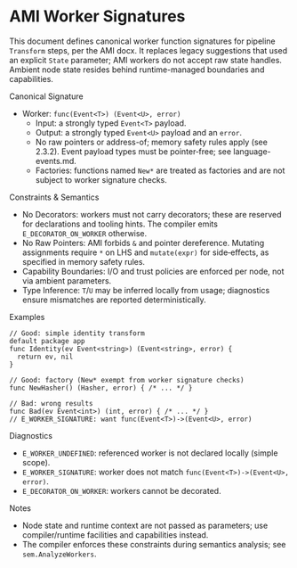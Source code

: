 # AMI Worker Signatures

This document defines canonical worker function signatures for pipeline `Transform` steps, per the AMI docx. It replaces
legacy suggestions that used an explicit `State` parameter; AMI workers do not accept raw state handles. Ambient node
state resides behind runtime-managed boundaries and capabilities.

Canonical Signature

- Worker: `func(Event<T>) (Event<U>, error)`
  - Input: a strongly typed `Event<T>` payload.
  - Output: a strongly typed `Event<U>` payload and an `error`.
  - No raw pointers or address-of; memory safety rules apply (see 2.3.2). Event payload types must be pointer‑free;
    see
    language-events.md.
  - Factories: functions named `New*` are treated as factories and are not subject to worker signature checks.

Constraints & Semantics

- No Decorators: workers must not carry decorators; these are reserved for declarations and tooling hints. The compiler
  emits `E_DECORATOR_ON_WORKER` otherwise.
- No Raw Pointers: AMI forbids `&` and pointer dereference. Mutating assignments require `*` on LHS and `mutate(expr)`
  for side‑effects, as specified in memory safety rules.
- Capability Boundaries: I/O and trust policies are enforced per node, not via ambient parameters.
- Type Inference: `T`/`U` may be inferred locally from usage; diagnostics ensure mismatches are reported
  deterministically.

Examples

```
// Good: simple identity transform
default package app
func Identity(ev Event<string>) (Event<string>, error) {
  return ev, nil
}

// Good: factory (New* exempt from worker signature checks)
func NewHasher() (Hasher, error) { /* ... */ }

// Bad: wrong results
func Bad(ev Event<int>) (int, error) { /* ... */ }
// E_WORKER_SIGNATURE: want func(Event<T>)->(Event<U>, error)
```

Diagnostics

- `E_WORKER_UNDEFINED`: referenced worker is not declared locally (simple scope).
- `E_WORKER_SIGNATURE`: worker does not match `func(Event<T>)->(Event<U>, error)`.
- `E_DECORATOR_ON_WORKER`: workers cannot be decorated.

Notes

- Node state and runtime context are not passed as parameters; use compiler/runtime facilities and capabilities instead.
- The compiler enforces these constraints during semantics analysis; see `sem.AnalyzeWorkers`.
